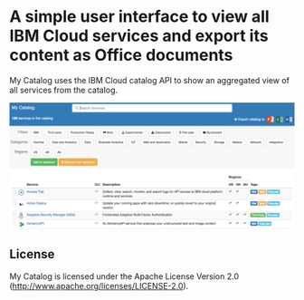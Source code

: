# A simple user interface to view all IBM Cloud services and export its content as Office documents

My Catalog uses the IBM Cloud catalog API to show an aggregated view of all services from the catalog.

![](./public/icons/screenshot-mycatalog.png)

## License

My Catalog is licensed under the Apache License Version 2.0 (http://www.apache.org/licenses/LICENSE-2.0).
